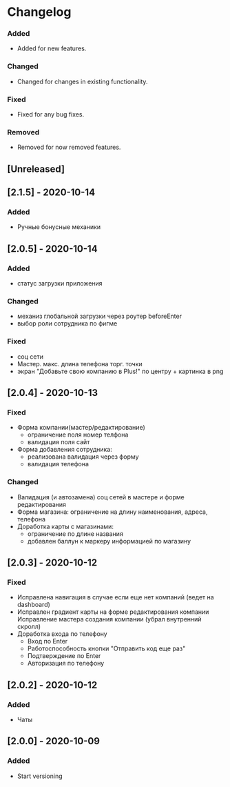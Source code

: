 # Changelog

### Added 
- Added for new features.
### Changed
- Changed for changes in existing functionality.
### Fixed
- Fixed for any bug fixes.
### Removed
- Removed for now removed features.

## [Unreleased]

## [2.1.5] - 2020-10-14
### Added
- Ручные бонусные механики

## [2.0.5] - 2020-10-14
### Added
- статус загрузки приложения  
### Changed
- механиз глобальной загрузки через роутер beforeEnter
- выбор роли сотрудника по фигме
### Fixed
- соц сети
- Мастер.  макс. длина телефона торг. точки
- экран "Добавьте свою компанию в Plus!" по центру + картинка в png


## [2.0.4] - 2020-10-13
### Fixed
- Форма компании(мастер/редактирование)
  - ограничение поля номер телфона
  - валидация поля сайт
- Форма добавления сотрудника:
  * реализована валидация через форму
  * валидация телефона
 
### Changed
- Валидация (и автозамена) соц сетей в мастере и форме редактирования
- Форма магазина: ограничение на длину наименования, адреса, телефона
- Доработка карты с магазинами:
  * ограничение по длине названия
  * добавлен баллун к маркеру информацией по магазину

## [2.0.3] - 2020-10-12
### Fixed
- Исправлена навигация в случае если еще нет компаний (ведет на dashboard)
- Исправлен градиент карты на форме редактирования компании
  Исправление мастера создания компании (убрал внутренний скролл)
- Доработка входа по телефону
  * Вход по Enter
  * Работоспособность кнопки "Отправить код еще раз"
  * Подтверждение по Enter
  * Авторизация по телефону


## [2.0.2] - 2020-10-12
### Added
- Чаты

## [2.0.0] - 2020-10-09
### Added
- Start versioning